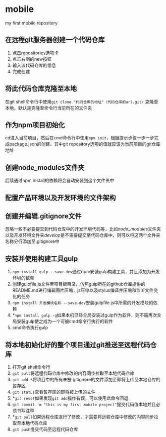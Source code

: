 # mobile
my first mobile repository
## 在远程git服务器创建一个代码仓库

1. 点击repositories选项卡
2. 点击右侧的new按钮
3. 输入该代码仓库的信息
4. 完成创建

## 将此代码仓库克隆至本地

在git shell命令行中使用`git clone "代码仓库的地址"（代码仓库的url.git）`克隆至本地，默认是克隆至命令行当前所在的文件夹

## 作为npm项目初始化

cd进入当前项目，然后在cmd命令行中使用`npm init`，根据提示步骤一步一步完成package.json的创建，其中git repository选项的值就应该为当前项目的git仓库地址

## 创建node_modules文件夹

后续通过npm install的依赖将会自动安装到这个文件夹中

## 配置产品环境以及开发环境的文件架构

## 创建并编辑.gitignore文件

忽略一些不必要提交到代码仓库中的开发环境代码等，比如*node_modules*文件夹以及开发环境文件夹*develop*是不需要提交至代码仓库中，则可以将这两个文件夹名称分行添加至.gitignore中

## 安装并使用构建工具gulp

1. `npm install gulp --save-dev`通过npm安装gulp构建工具，并且添加为开发环境的依赖
2. 创建gulpfile.js文件至项目根目录，仿照gulp所在的github仓库提供的README.md进行编辑图片压缩，js压缩以及stylus编译并压缩和监听文件变化的任务
3. `npm install 开发模块名称 --save-dev`安装gulpfile.js中所需的开发模块的依赖
4. \*`npm install gulp -g`如果本机已经全局安装过gulp作为软件，则不需再次全局安装gulp使之成为一个可被cmd命令行执行的软件
5. cmd命令执行gulp

## 将本地初始化好的整个项目通过git推送至远程代码仓库

1. 打开git shell命令行
2. `git pull`将远程代码仓库中修改的内容同步拉取至本地代码仓库
3. `git add *`将项目中的所有未被.gitignore的文件添加至即将上传至本地仓库的暂存区
4. `git status`查看暂存区的即将被上传的文件
5. \*`git reset`如果发现`git add`操作有误，可以使用此命令回退
6. `git commit -m "this is my first mobile project"`提交代码值本地并且必须书写注释
7. \*`git pull`如果远程仓库进行了修改，才需要将远程仓库中修改的内容同步拉取至本地代码仓库
8. `git push`提交代码至远程代码仓库

